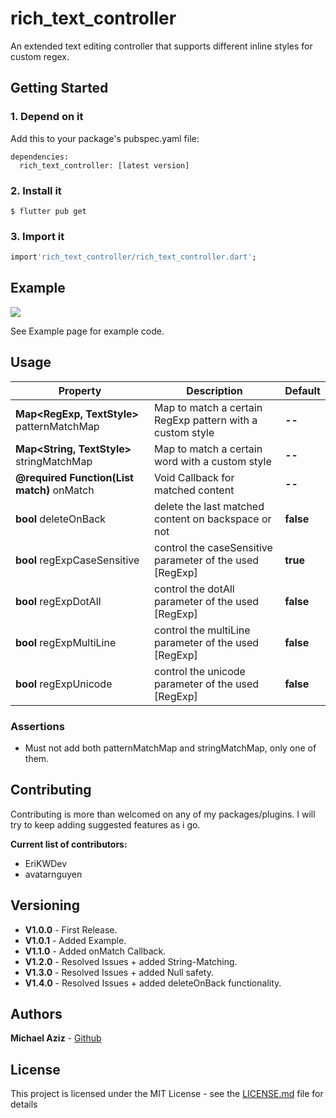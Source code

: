 # rich_text_controller

An extended text editing controller that supports different inline styles for custom regex.

## Getting Started

### 1. Depend on it

Add this to your package's pubspec.yaml file:

```
dependencies:
  rich_text_controller: [latest version]
```

### 2. Install it

```
$ flutter pub get
```

### 3. Import it

```dart
import'rich_text_controller/rich_text_controller.dart';
```

## Example

![](lib/demo.gif)

See Example page for example code.

## Usage

| Property                                           | Description                                               | Default   |
| -------------------------------------------------- | --------------------------------------------------------- | --------- |
| **Map<RegExp, TextStyle>** patternMatchMap         | Map to match a certain RegExp pattern with a custom style | **--**    |
| **Map<String, TextStyle>** stringMatchMap          | Map to match a certain word with a custom style           | **--**    |
| **@required Function(List<String> match)** onMatch | Void Callback for matched content                         | **--**    |
| **bool** deleteOnBack                              | delete the last matched content on backspace or not       | **false** |
| **bool** regExpCaseSensitive                       | control the caseSensitive parameter of the used [RegExp]  | **true** |
| **bool** regExpDotAll                              | control the dotAll parameter of the used [RegExp]         | **false** |
| **bool** regExpMultiLine                           | control the multiLine parameter of the used [RegExp]      | **false** |
| **bool** regExpUnicode                             | control the unicode parameter of the used [RegExp]        | **false** |

### Assertions

- Must not add both patternMatchMap and stringMatchMap, only one of them.

## Contributing

Contributing is more than welcomed on any of my packages/plugins.
I will try to keep adding suggested features as i go.

**Current list of contributors:**

- EriKWDev
- avatarnguyen

## Versioning

- **V1.0.0** - First Release.
- **V1.0.1** - Added Example.
- **V1.1.0** - Added onMatch Callback.
- **V1.2.0** - Resolved Issues + added String-Matching.
- **V1.3.0** - Resolved Issues + added Null safety.
- **V1.4.0** - Resolved Issues + added deleteOnBack functionality.

## Authors

**Michael Aziz** - [Github](https://github.com/micwaziz)

## License

This project is licensed under the MIT License - see the [LICENSE.md](LICENSE.md) file for details
